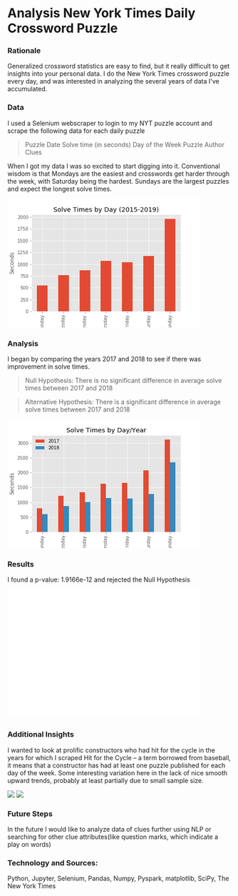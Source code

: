 # Analysis New York Times Daily Crossword Puzzle


### Rationale

Generalized crossword statistics are easy to find, but it really difficult to get insights into your personal data. I do the New York Times crossword puzzle every day, and was interested in analyzing the several years of data I've accumulated. 

### Data 

I used a Selenium webscraper to login to my NYT puzzle account and scrape the following data for each daily puzzle

>Puzzle Date 
>Solve time (in seconds)
>Day of the Week
>Puzzle Author
>Clues


When I got my data I was so excited to start digging into it. Conventional wisdom is that Mondays are the easiest and crosswords get harder through the week, with Saturday being the hardest. Sundays are the largest puzzles and expect the longest solve times. 


<img src="Images/solves_by_day_5yrs.png">

### Analysis

I began by comparing the years 2017 and 2018 to see if there was improvement in solve times. 

> Null Hypothesis: There is no significant difference in average solve times between 2017 and 2018  

> Alternative Hypothesis: There is a significant difference in average solve times between 2017 and 2018  

<img src="Images/solves_by_day_17_18.png">


### Results

I found a p-value: 1.9166e-12 and rejected the Null Hypothesis 

<img src="Images/solves_by_day_17_18_v4.png">

### Additional Insights

I wanted to look at prolific constructors who had hit for the cycle in the years for which I scraped 
Hit for the Cycle – a term borrowed from baseball, it means that a constructor has had at least one puzzle published for each day of the week.  Some interesting variation here in the lack of nice smooth upward trends, probably at least partially due to small sample size.  

<img src="Images/hitforthecycle1">
<img src="Images/hitforthecycle2">

### Future Steps 

In the future I would like to analyze data of clues further using NLP or searching for other clue attributes(like question marks, which indicate a play on words)


### Technology and Sources: 

Python, Jupyter, Selenium, Pandas, Numpy, Pyspark, matplotlib, SciPy, The New York Times 








